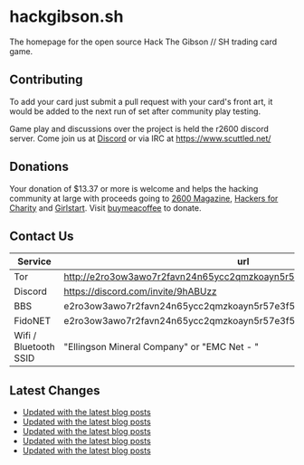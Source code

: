 # hackgibson.sh
The homepage for the open source Hack The Gibson // SH trading card game.


## Contributing

To add your card just submit a pull request with your card's front art, it would be added to the next run of set after community play testing.

Game play and discussions over the project is held the r2600 discord server. Come join us at [Discord](https://discord.com/invite/9hABUzz) or via IRC at https://www.scuttled.net/


## Donations

Your donation of $13.37 or more is welcome and helps the hacking community at large with proceeds going to [2600 Magazine](https://2600.com/), [Hackers for Charity](https://hackersforcharity.org) and [Girlstart](https://girlstart.org).  Visit [buymeacoffee](https://www.buymeacoffee.com/hackgibson.sh) to donate.


## Contact Us

Service | url
-|-
Tor | http://e2ro3ow3awo7r2favn24n65ycc2qmzkoayn5r57e3f56nvjwdcgg32ad.onion
Discord | https://discord.com/invite/9hABUzz
BBS | e2ro3ow3awo7r2favn24n65ycc2qmzkoayn5r57e3f56nvjwdcgg32ad.onion:23
FidoNET | e2ro3ow3awo7r2favn24n65ycc2qmzkoayn5r57e3f56nvjwdcgg32ad.onion:24554
Wifi / Bluetooth SSID | "Ellingson Mineral Company" or "EMC Net - <fidonet address>"

## Latest Changes
<!-- BLOG-POST-LIST:START -->
- [Updated with the latest blog posts](https://github.com/DFW2600/hackgibson.sh/commit/e5b085e7694345113ae26618dfc9fc7a2811bf4b)
- [Updated with the latest blog posts](https://github.com/DFW2600/hackgibson.sh/commit/cce36b024b44b7f44f725b15064cbc29c6153183)
- [Updated with the latest blog posts](https://github.com/DFW2600/hackgibson.sh/commit/0ccc14f872f31061828102f6b1aef3d87bf040bc)
- [Updated with the latest blog posts](https://github.com/DFW2600/hackgibson.sh/commit/0064bff1a3220965f2a4dd00db6fc57ebc4cc8ef)
- [Updated with the latest blog posts](https://github.com/DFW2600/hackgibson.sh/commit/ceeee09181be2eff5f4d591bfa7fafd8368fdd18)
<!-- BLOG-POST-LIST:END -->
